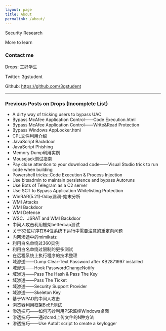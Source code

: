 ```yaml
---
layout: page
title: About
permalink: /about/
---
```


Security Research

More to learn


### Contact me

Drops:    三好学生

Twitter:  3gstudent

Github:  https://github.com/3gstudent

---

### Previous Posts on Drops (Incomplete List)

- A dirty way of tricking users to bypass UAC
- Bypass McAfee Application Control——Code Execution.html
- Bypass McAfee Application Control——Write&Read Protection
- Bypass Windows AppLocker.html
- CPL文件利用介绍
- JavaScript Backdoor
- JavaScript Phishing
- Memory Dump利用实例
- Mousejack测试指南
- Pay close attention to your download code——Visual Studio trick to run code when building
- Powershell tricks::Code Execution & Process Injection
- Use bitsadmin to maintain persistence and bypass Autoruns
- Use Bots of Telegram as a C2 server
- Use SCT to Bypass Application Whitelisting Protection
- WinRAR(5.21)-0day漏洞-始末分析
- WMI Attacks
- WMI Backdoor
- WMI Defense
- WSC、JSRAT and WMI Backdoor
- 中间人攻击利用框架bettercap测试
- 关于32位程序在64位系统下运行中需要注意的重定向问题
- 内网渗透中的mimikatz
- 利用白名单绕过360实例
- 利用白名单绕过限制的更多测试
- 在远程系统上执行程序的技术整理
- 域渗透——Dump Clear-Text Password after KB2871997 installed
- 域渗透——Hook PasswordChangeNotify
- 域渗透——Pass The Hash & Pass The Key
- 域渗透——Pass The Ticket
- 域渗透——Security Support Provider
- 域渗透——Skeleton Key
- 基于WPAD的中间人攻击
- 浏览器利用框架BeEF测试
- 渗透技巧——如何巧妙利用PSR监控Windows桌面
- 渗透技巧——通过cmd上传文件的N种方法
- 渗透技巧——Use AutoIt script to create a keylogger
